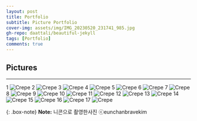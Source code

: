 ```yaml
---
layout: post
title: Portfolio
subtitle: Picture Portfolio
cover-img: assets/img/IMG_20230520_231741_985.jpg
gh-repo: daattali/beautiful-jekyll
tags: [Portfolio]
comments: true
---
```

## Pictures
 

 ** **
1
![Crepe](https://cdn.discordapp.com/attachments/778521874018861066/1109801984229392455/IMG_20230520_231741_985.jpg)
2
![Crepe](https://cdn.discordapp.com/attachments/778521874018861066/1109801983944167485/IMG_20230520_231741_843.jpg)
3
![Crepe](https://cdn.discordapp.com/attachments/778521874018861066/1109801983621218425/IMG_20230520_231742_157.jpg)
4
![Crepe](https://cdn.discordapp.com/attachments/778521874018861066/1109801983327608913/IMG_20230520_231742_128.jpg)
5
![Crepe](https://cdn.discordapp.com/attachments/778521874018861066/1109801983017238591/IMG_20230520_231742_085.jpg)
6
![Crepe](https://cdn.discordapp.com/attachments/778521874018861066/1109801982669099138/IMG_20230520_231742_043.jpg)
7
![Crepe](https://ifh.cc/g/t5brdF.jpg)
8
![Crepe](https://ifh.cc/g/2fm7kS.jpg)
9
![Crepe](https://ifh.cc/g/YqVlQ0.jpg)
10
![Crepe](https://ifh.cc/g/APrKgj.jpg)
11
![Crepe](https://ifh.cc/g/0TLhNT.jpg)
12
![Crepe](https://ifh.cc/g/3OtDvx.jpg)
13
![Crepe](https://ifh.cc/g/l7Rj8X.jpg)
14
![Crepe](https://ifh.cc/g/B5r9tL.jpg)
15
![Crepe](https://ifh.cc/g/llmaKW.jpg)
16
![Crepe](https://ifh.cc/g/obtLoL.jpg)
17
![Crepe](https://ifh.cc/g/bB4GNr.jpg)

{: .box-note}
**Note:** 니콘으로 촬영한사진
ⓒeunchanbravekim


